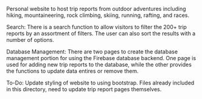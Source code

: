 Personal website to host trip reports from outdoor adventures including hiking, mountaineering, rock climbing, skiing, running, 
rafting, and races. 

Search: There is a search function to allow visitors to filter the 200+ trip reports by an assortment of filters. The user can also
sort the results with a number of options.

Database Management: There are two pages to create the database management portion for using the Firebase database backend. One page 
is used for adding new trip reports to the database, while the other provides the functions to update data entires or remove them.

To-Do: Update styling of website to using bootstrap. Files already included in this directory, need to update trip report pages themselves.

